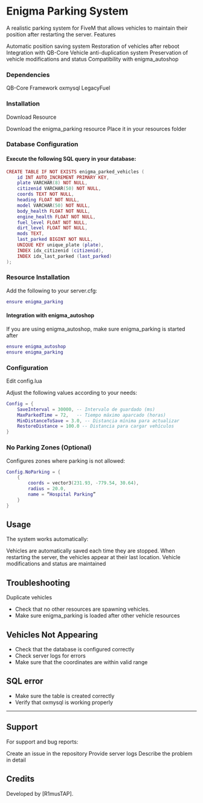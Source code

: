 # Enigma Parking System
A realistic parking system for FiveM that allows vehicles to maintain their position after restarting the server.
Features

Automatic position saving system
Restoration of vehicles after reboot
Integration with QB-Core
Vehicle anti-duplication system
Preservation of vehicle modifications and status
Compatibility with enigma_autoshop

### Dependencies

QB-Core Framework
oxmysql
LegacyFuel

### Installation

Download Resource

Download the enigma_parking resource
Place it in your resources folder


### Database Configuration

#### Execute the following SQL query in your database:
```lua
CREATE TABLE IF NOT EXISTS enigma_parked_vehicles (
    id INT AUTO_INCREMENT PRIMARY KEY,
    plate VARCHAR(8) NOT NULL,
    citizenid VARCHAR(50) NOT NULL,
    coords TEXT NOT NULL,
    heading FLOAT NOT NULL,
    model VARCHAR(50) NOT NULL,
    body_health FLOAT NOT NULL,
    engine_health FLOAT NOT NULL,
    fuel_level FLOAT NOT NULL,
    dirt_level FLOAT NOT NULL,
    mods TEXT,
    last_parked BIGINT NOT NULL,
    UNIQUE KEY unique_plate (plate),
    INDEX idx_citizenid (citizenid),
    INDEX idx_last_parked (last_parked)
);
```
### Resource Installation

Add the following to your server.cfg:
```lua
ensure enigma_parking
```
#### Integration with enigma_autoshop

If you are using enigma_autoshop, make sure enigma_parking is started after
```lua
ensure enigma_autoshop
ensure enigma_parking
```

### Configuration

Edit config.lua

Adjust the following values according to your needs:
```lua
Config = {
    SaveInterval = 30000, -- Intervalo de guardado (ms)
    MaxParkedTime = 72,   -- Tiempo máximo aparcado (horas)
    MinDistanceToSave = 3.0, -- Distancia mínima para actualizar
    RestoreDistance = 100.0 -- Distancia para cargar vehículos
}
```

### No Parking Zones (Optional)

Configures zones where parking is not allowed:
```lua
Config.NoParking = {
    {
        coords = vector3(231.93, -779.54, 30.64),
        radius = 20.0,
        name = “Hospital Parking”
    }
}
```


## Usage
The system works automatically:

Vehicles are automatically saved each time they are stopped.
When restarting the server, the vehicles appear at their last location.
Vehicle modifications and status are maintained

## Troubleshooting

Duplicate vehicles

- Check that no other resources are spawning vehicles.
- Make sure enigma_parking is loaded after other vehicle resources


## Vehicles Not Appearing

- Check that the database is configured correctly
- Check server logs for errors
- Make sure that the coordinates are within valid range


## SQL error

- Make sure the table is created correctly
- Verify that oxmysql is working properly

---
## Support
For support and bug reports:

Create an issue in the repository
Provide server logs
Describe the problem in detail

## Credits
Developed by [R1musTAP].
